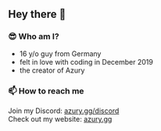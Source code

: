 ## Hey there 👋

### 😎 Who am I?
- 16 y/o guy from Germany
- felt in love with coding in December 2019
- the creator of Azury

### 📫 How to reach me
Join my Discord: [azury.gg/discord](https://azury.gg/discord)\
Check out my website: [azury.gg](https://azury.gg)
